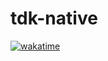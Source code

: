 # tdk-native
<a href="https://wakatime.com/badge/github/thederpykrafter/tdk-native"><img src="https://wakatime.com/badge/github/thederpykrafter/tdk-native.svg" alt="wakatime"></a>